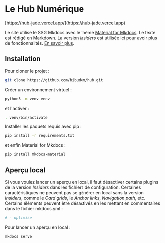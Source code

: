 # Le Hub Numérique

[https://hub-jade.vercel.app/](https://hub-jade.vercel.app)

Le site utilise le SSG Mkdocs avec le thème [Material for Mkdocs](https://github.com/squidfunk/mkdocs-material). Le texte est rédigé en Markdown. La version *Insiders* est utilisée ici pour avoir plus de fonctionnalités. [En savoir plus](https://squidfunk.github.io/mkdocs-material/insiders/).

## Installation 

Pour cloner le projet : 
``` sh
git clone https://github.com/bibudem/hub.git
```

Créer un environnement virtuel : 
``` sh
python3 -m venv venv
```

et l'activer :
``` sh
. venv/bin/activate 
```

Installer les paquets requis avec pip : 
``` sh
pip install -r requirements.txt
```

et enfin Material for Mkdocs :
``` sh
pip install mkdocs-material
```

## Aperçu local

Si vous voulez lancer un aperçu en local, il faut désactiver certains plugins de la version *Insiders* dans les fichiers de configuration. Certaines caractéristiques ne peuvent pas se générer en local sans la version *Insiders*, comme le *Card grids*, le *Anchor links*, *Navigation path*, etc. Certains éléments peuvent être désactivés en les mettant en commentaires dans le fichier mkdocs.yml :

``` yaml
# - optimize
```

Pour lancer un aperçu en local : 
``` sh
mkdocs serve
```